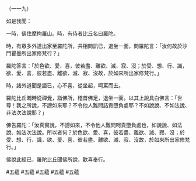 （一一九）

如是我聞：

一時，佛住摩拘羅山。時，有侍者比丘名曰羅陀。

時，有眾多外道出家至羅陀所，共相問訊已，退坐一面，問羅陀言：「汝何故於沙門瞿曇所出家修梵行？」

羅陀答言：「於色欲、愛、喜，彼若盡、離欲、滅、寂、沒；於受、想、行、識，欲、愛、喜，彼若盡、離欲、滅、寂、沒故，於如來所出家修梵行。」

時，諸外道聞是語已，心不喜，從坐起，呵罵而去。

羅陀比丘晡時從禪覺，詣佛所，稽首佛足，退坐一面。以其上說具白佛言：「世尊！我之所說，不謗如來耶？不令他人難問詰責墮負處耶？不如說說、不如法說、非法次法說耶？」

佛告羅陀：「汝真實說，不謗如來，不令他人難問呵責墮負處也，如說說、如法說、如法次法說。所以者何？於色欲、愛、喜，彼若盡、離欲、滅、寂、沒；於受、想、行、識，欲、愛、喜，彼若盡、離欲、滅、寂、沒故，於如來所出家修梵行。」

佛說此經已，羅陀比丘聞佛所說，歡喜奉行。



#五蘊
#五蘊
#五蘊
#五蘊
#五蘊
